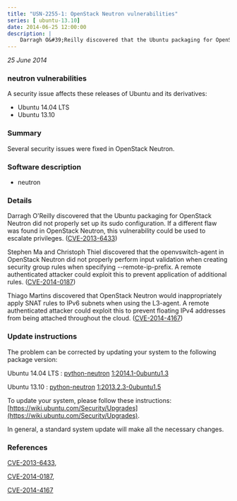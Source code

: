```yaml
---
title: "USN-2255-1: OpenStack Neutron vulnerabilities"
series: [ ubuntu-13.10]
date: 2014-06-25 12:00:00
description: |
    Darragh O&#39;Reilly discovered that the Ubuntu packaging for OpenStack Neutron did not properly set up its sudo configuration. If a different flaw was found in OpenStack Neutron, this vulnerability could be used to escalate privileges. ([CVE-2013-6433](http://people.ubuntu.com/~ubuntu-security/cve/CVE-2013-6433))
--- 
```

 
 

*25 June 2014*

### neutron vulnerabilities

A security issue affects these releases of Ubuntu and its derivatives:

* Ubuntu 14.04 LTS
* Ubuntu 13.10

### Summary

Several security issues were fixed in OpenStack Neutron. 

### Software description

* neutron 

### Details

Darragh O&#39;Reilly discovered that the Ubuntu packaging for OpenStack Neutron did not properly set up its sudo configuration. If a different flaw was found in OpenStack Neutron, this vulnerability could be used to escalate privileges. ([CVE-2013-6433](http://people.ubuntu.com/~ubuntu-security/cve/CVE-2013-6433))

Stephen Ma and Christoph Thiel discovered that the openvswitch-agent in OpenStack Neutron did not properly perform input validation when creating security group rules when specifying --remote-ip-prefix. A remote authenticated attacker could exploit this to prevent application of additional rules. ([CVE-2014-0187](http://people.ubuntu.com/~ubuntu-security/cve/CVE-2014-0187))

Thiago Martins discovered that OpenStack Neutron would inappropriately apply SNAT rules to IPv6 subnets when using the L3-agent. A remote authenticated attacker could exploit this to prevent floating IPv4 addresses from being attached throughout the cloud. ([CVE-2014-4167](http://people.ubuntu.com/~ubuntu-security/cve/CVE-2014-4167)) 

### Update instructions

The problem can be corrected by updating your system to the following package version:

Ubuntu 14.04 LTS
 : [python-neutron](https://launchpad.net/ubuntu/+source/neutron) <span> [1:2014.1-0ubuntu1.3](https://launchpad.net/ubuntu/+source/neutron/1:2014.1-0ubuntu1.3) </span> 

Ubuntu 13.10
 : [python-neutron](https://launchpad.net/ubuntu/+source/neutron) <span> [1:2013.2.3-0ubuntu1.5](https://launchpad.net/ubuntu/+source/neutron/1:2013.2.3-0ubuntu1.5) </span> 

To update your system, please follow these instructions: [https://wiki.ubuntu.com/Security/Upgrades](https://wiki.ubuntu.com/Security/Upgrades).

In general, a standard system update will make all the necessary changes. 

### References

 
 [CVE-2013-6433](http://people.ubuntu.com/~ubuntu-security/cve/CVE-2013-6433), 

 [CVE-2014-0187](http://people.ubuntu.com/~ubuntu-security/cve/CVE-2014-0187), 

 [CVE-2014-4167](http://people.ubuntu.com/~ubuntu-security/cve/CVE-2014-4167)
 

